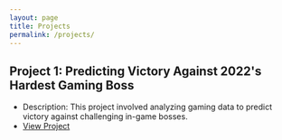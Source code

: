 ```yaml
---
layout: page
title: Projects
permalink: /projects/
---
```

## Project 1: Predicting Victory Against 2022's Hardest Gaming Boss

- Description: This project involved analyzing gaming data to predict victory against challenging in-game bosses.
- [View Project](https://nbviewer.jupyter.org/github/MateoPesa/Predicting-Elden-Ring-Victories/blob/main/Predicting%20Victories%20in%20Elden%20Ring.ipynb)  
